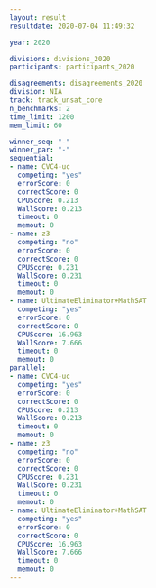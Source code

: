 ```yaml
---
layout: result
resultdate: 2020-07-04 11:49:32

year: 2020

divisions: divisions_2020
participants: participants_2020

disagreements: disagreements_2020
division: NIA
track: track_unsat_core
n_benchmarks: 2
time_limit: 1200
mem_limit: 60

winner_seq: "-"
winner_par: "-"
sequential:
- name: CVC4-uc
  competing: "yes"
  errorScore: 0
  correctScore: 0
  CPUScore: 0.213
  WallScore: 0.213
  timeout: 0
  memout: 0
- name: z3
  competing: "no"
  errorScore: 0
  correctScore: 0
  CPUScore: 0.231
  WallScore: 0.231
  timeout: 0
  memout: 0
- name: UltimateEliminator+MathSAT
  competing: "yes"
  errorScore: 0
  correctScore: 0
  CPUScore: 16.963
  WallScore: 7.666
  timeout: 0
  memout: 0
parallel:
- name: CVC4-uc
  competing: "yes"
  errorScore: 0
  correctScore: 0
  CPUScore: 0.213
  WallScore: 0.213
  timeout: 0
  memout: 0
- name: z3
  competing: "no"
  errorScore: 0
  correctScore: 0
  CPUScore: 0.231
  WallScore: 0.231
  timeout: 0
  memout: 0
- name: UltimateEliminator+MathSAT
  competing: "yes"
  errorScore: 0
  correctScore: 0
  CPUScore: 16.963
  WallScore: 7.666
  timeout: 0
  memout: 0
---
```

